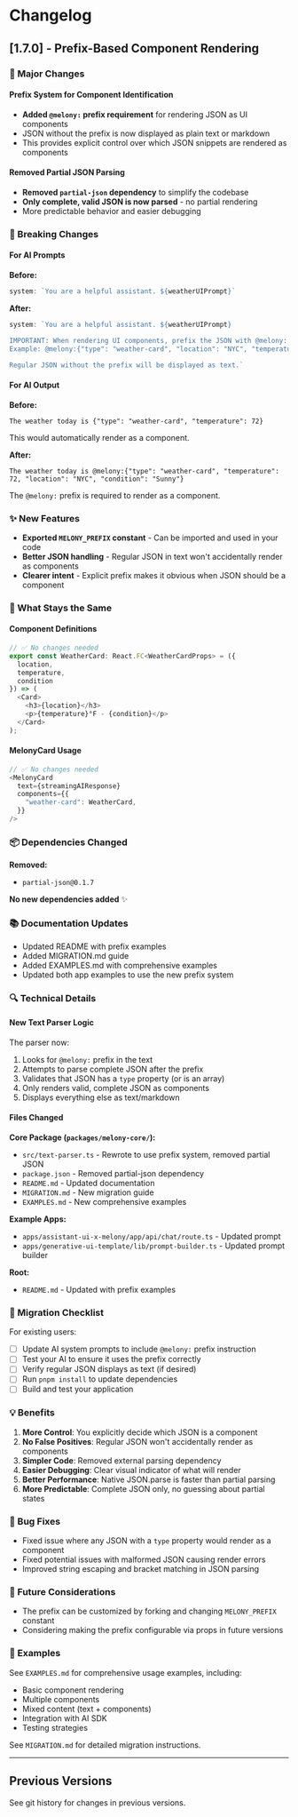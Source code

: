 # Changelog

## [1.7.0] - Prefix-Based Component Rendering

### 🎉 Major Changes

#### Prefix System for Component Identification
- **Added `@melony:` prefix requirement** for rendering JSON as UI components
- JSON without the prefix is now displayed as plain text or markdown
- This provides explicit control over which JSON snippets are rendered as components

#### Removed Partial JSON Parsing
- **Removed `partial-json` dependency** to simplify the codebase
- **Only complete, valid JSON is now parsed** - no partial rendering
- More predictable behavior and easier debugging

### 📝 Breaking Changes

#### For AI Prompts
**Before:**
```typescript
system: `You are a helpful assistant. ${weatherUIPrompt}`
```

**After:**
```typescript
system: `You are a helpful assistant. ${weatherUIPrompt}

IMPORTANT: When rendering UI components, prefix the JSON with @melony:
Example: @melony:{"type": "weather-card", "location": "NYC", "temperature": 72, "condition": "Sunny"}

Regular JSON without the prefix will be displayed as text.`
```

#### For AI Output
**Before:**
```
The weather today is {"type": "weather-card", "temperature": 72}
```
This would automatically render as a component.

**After:**
```
The weather today is @melony:{"type": "weather-card", "temperature": 72, "location": "NYC", "condition": "Sunny"}
```
The `@melony:` prefix is required to render as a component.

### ✨ New Features

- **Exported `MELONY_PREFIX` constant** - Can be imported and used in your code
- **Better JSON handling** - Regular JSON in text won't accidentally render as components
- **Clearer intent** - Explicit prefix makes it obvious when JSON should be a component

### 🔧 What Stays the Same

#### Component Definitions
```typescript
// ✅ No changes needed
export const WeatherCard: React.FC<WeatherCardProps> = ({ 
  location, 
  temperature, 
  condition 
}) => (
  <Card>
    <h3>{location}</h3>
    <p>{temperature}°F - {condition}</p>
  </Card>
);
```

#### MelonyCard Usage
```typescript
// ✅ No changes needed
<MelonyCard
  text={streamingAIResponse}
  components={{
    "weather-card": WeatherCard,
  }}
/>
```

### 📦 Dependencies Changed

**Removed:**
- `partial-json@0.1.7`

**No new dependencies added** ✨

### 📚 Documentation Updates

- Updated README with prefix examples
- Added MIGRATION.md guide
- Added EXAMPLES.md with comprehensive examples
- Updated both app examples to use the new prefix system

### 🔍 Technical Details

#### New Text Parser Logic

The parser now:
1. Looks for `@melony:` prefix in the text
2. Attempts to parse complete JSON after the prefix
3. Validates that JSON has a `type` property (or is an array)
4. Only renders valid, complete JSON as components
5. Displays everything else as text/markdown

#### Files Changed

**Core Package (`packages/melony-core/`):**
- `src/text-parser.ts` - Rewrote to use prefix system, removed partial JSON
- `package.json` - Removed partial-json dependency
- `README.md` - Updated documentation
- `MIGRATION.md` - New migration guide
- `EXAMPLES.md` - New comprehensive examples

**Example Apps:**
- `apps/assistant-ui-x-melony/app/api/chat/route.ts` - Updated prompt
- `apps/generative-ui-template/lib/prompt-builder.ts` - Updated prompt builder

**Root:**
- `README.md` - Updated with prefix examples

### 🎯 Migration Checklist

For existing users:

- [ ] Update AI system prompts to include `@melony:` prefix instruction
- [ ] Test your AI to ensure it uses the prefix correctly
- [ ] Verify regular JSON displays as text (if desired)
- [ ] Run `pnpm install` to update dependencies
- [ ] Build and test your application

### 💡 Benefits

1. **More Control**: You explicitly decide which JSON is a component
2. **No False Positives**: Regular JSON won't accidentally render as components
3. **Simpler Code**: Removed external parsing dependency
4. **Easier Debugging**: Clear visual indicator of what will render
5. **Better Performance**: Native JSON.parse is faster than partial parsing
6. **More Predictable**: Complete JSON only, no guessing about partial states

### 🐛 Bug Fixes

- Fixed issue where any JSON with a `type` property would render as a component
- Fixed potential issues with malformed JSON causing render errors
- Improved string escaping and bracket matching in JSON parsing

### 🔮 Future Considerations

- The prefix can be customized by forking and changing `MELONY_PREFIX` constant
- Considering making the prefix configurable via props in future versions

### 📖 Examples

See `EXAMPLES.md` for comprehensive usage examples, including:
- Basic component rendering
- Multiple components
- Mixed content (text + components)
- Integration with AI SDK
- Testing strategies

See `MIGRATION.md` for detailed migration instructions.

---

## Previous Versions

See git history for changes in previous versions.

